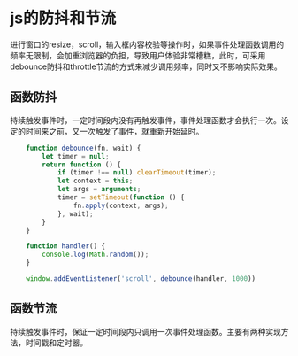 # js的防抖和节流

进行窗口的resize，scroll，输入框内容校验等操作时，如果事件处理函数调用的频率无限制，会加重浏览器的负担，导致用户体验非常槽糕，此时，可采用debounce防抖和throttle节流的方式来减少调用频率，同时又不影响实际效果。

## 函数防抖

持续触发事件时，一定时间段内没有再触发事件，事件处理函数才会执行一次。设定的时间来之前，又一次触发了事件，就重新开始延时。

```js
    function debounce(fn, wait) {
        let timer = null;
        return function () {
            if (timer !== null) clearTimeout(timer);
            let context = this;
            let args = arguments;
            timer = setTimeout(function () {
                fn.apply(context, args);
            }, wait);
        }
    }

    function handler() {
        console.log(Math.random());
    }

    window.addEventListener('scroll', debounce(handler, 1000))
```

## 函数节流

持续触发事件时，保证一定时间段内只调用一次事件处理函数。主要有两种实现方法，时间戳和定时器。

